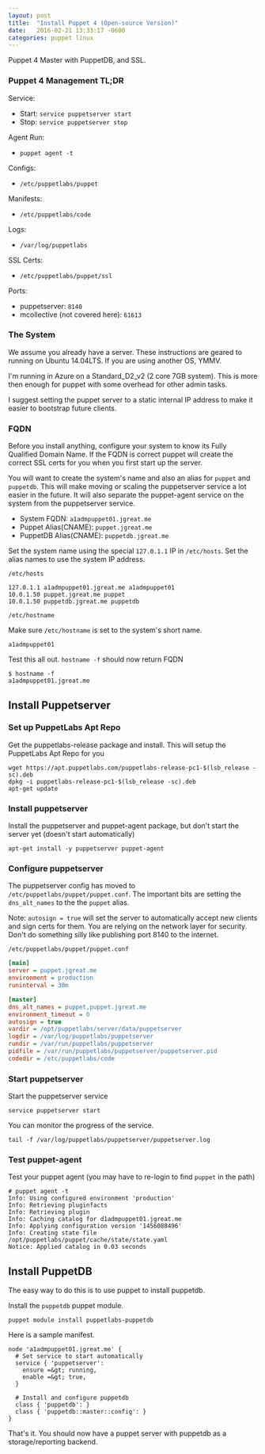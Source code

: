 ```yaml
---
layout: post
title:  "Install Puppet 4 (Open-source Version)"
date:   2016-02-21 13:33:17 -0600
categories: puppet linux
---
```


Puppet 4 Master with PuppetDB, and SSL.
### Puppet 4 Management TL;DR
Service:

- Start: `service puppetserver start`
- Stop: `service puppetserver stop`

Agent Run:

- `puppet agent -t`

Configs:

- `/etc/puppetlabs/puppet`

Manifests:

- `/etc/puppetlabs/code`

Logs:

- `/var/log/puppetlabs`

SSL Certs:

- `/etc/puppetlabs/puppet/ssl`

Ports:

- puppetserver: `8140`
- mcollective (not covered here): `61613`

### The System

We assume you already have a server. These instructions are geared to running on Ubuntu 14.04LTS. If you are using another OS, YMMV.

I'm running in Azure on a Standard_D2_v2 (2 core 7GB system). This is more then enough for puppet with some overhead for other admin tasks.

I suggest setting the puppet server to a static internal IP address to make it easier to bootstrap future clients.

### FQDN

Before you install anything, configure your system to know its Fully Qualified Domain Name. If the FQDN is correct puppet will create the correct SSL certs for you when you first start up the server.

You will want to create the system's name and also an alias for `puppet` and `puppetdb`. This will make moving or scaling the puppetserver service a lot easier in the future. It will also separate the puppet-agent service on the system from the puppetserver service.

- System FQDN: `a1admpuppet01.jgreat.me`
- Puppet Alias(CNAME): `puppet.jgreat.me`
- PuppetDB Alias(CNAME): `puppetdb.jgreat.me`

Set the system name using the special `127.0.1.1` IP in `/etc/hosts`. Set the alias names to use the system IP address.

`/etc/hosts`

```
127.0.1.1 a1admpuppet01.jgreat.me a1admpuppet01
10.0.1.50 puppet.jgreat.me puppet
10.0.1.50 puppetdb.jgreat.me puppetdb
```

`/etc/hostname`

Make sure `/etc/hostname` is set to the system's short name.

```
a1admpuppet01
```

Test this all out. `hostname -f` should now return FQDN

```
$ hostname -f
a1admpuppet01.jgreat.me
```

## Install Puppetserver

### Set up PuppetLabs Apt Repo

Get the puppetlabs-release package and install. This will setup the PuppetLabs Apt Repo for you

```
wget https://apt.puppetlabs.com/puppetlabs-release-pc1-$(lsb_release -sc).deb
dpkg -i puppetlabs-release-pc1-$(lsb_release -sc).deb
apt-get update
```

### Install puppetserver

Install the puppetserver and puppet-agent package, but don't start the server yet (doesn't start automatically)

```
apt-get install -y puppetserver puppet-agent
```

### Configure puppetserver

The puppetserver config has moved to `/etc/puppetlabs/puppet/puppet.conf`. The important bits are setting the `dns_alt_names` to the the `puppet` alias.

Note: `autosign = true` will set the server to automatically accept new clients and sign certs for them. You are relying on the network layer for security. Don't do something silly like publishing port 8140 to the internet.

`/etc/puppetlabs/puppet/puppet.conf`

```ini
[main]
server = puppet.jgreat.me
environment = production
runinterval = 30m

[master]
dns_alt_names = puppet,puppet.jgreat.me
environment_timeout = 0
autosign = true
vardir = /opt/puppetlabs/server/data/puppetserver
logdir = /var/log/puppetlabs/puppetserver
rundir = /var/run/puppetlabs/puppetserver
pidfile = /var/run/puppetlabs/puppetserver/puppetserver.pid
codedir = /etc/puppetlabs/code
```

### Start puppetserver

Start the puppetserver service

```
service puppetserver start
```

You can monitor the progress of the service.

```
tail -f /var/log/puppetlabs/puppetserver/puppetserver.log
```

### Test puppet-agent

Test your puppet agent (you may have to re-login to find `puppet` in the path)

```
# puppet agent -t
Info: Using configured environment 'production'
Info: Retrieving pluginfacts
Info: Retrieving plugin
Info: Caching catalog for d1admpuppet01.jgreat.me
Info: Applying configuration version '1456088496'
Info: Creating state file /opt/puppetlabs/puppet/cache/state/state.yaml
Notice: Applied catalog in 0.03 seconds
```

## Install PuppetDB

The easy way to do this is to use puppet to install puppetdb.

Install the `puppetdb` puppet module.

```
puppet module install puppetlabs-puppetdb
```

Here is a sample manifest.

```
node 'a1admpuppet01.jgreat.me' {
  # Set service to start automatically
  service { 'puppetserver':
    ensure =&gt; running,
    enable =&gt; true,
  }

  # Install and configure puppetdb
  class { 'puppetdb': }
  class { 'puppetdb::master::config': }
}
```

That's it. You should now have a puppet server with puppetdb as a storage/reporting backend.
